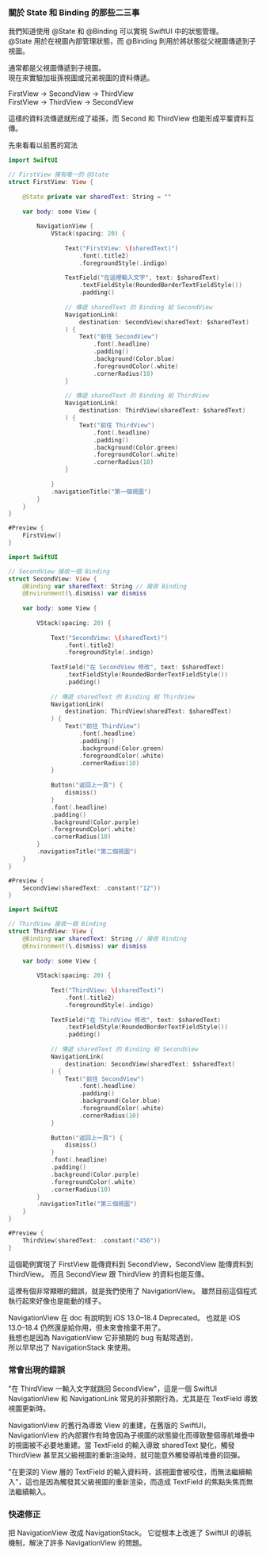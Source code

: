 
### 關於 State 和 Binding 的那些二三事

我們知道使用 @State 和 @Binding 可以實現 SwiftUI 中的狀態管理。  
@State 用於在視圖內部管理狀態，而 @Binding 則用於將狀態從父視圖傳遞到子視圖。

通常都是父視圖傳遞到子視圖。  
現在來實驗加祖孫視圖或兄弟視圖的資料傳遞。

FirstView -> SecondView -> ThirdView   
FirstView -> ThirdView -> SecondView

這樣的資料流傳遞就形成了祖孫，而 Second 和 ThirdView 也能形成平輩資料互傳。

先來看看以前舊的寫法
```swift
import SwiftUI

// FirstView 擁有唯一的 @State
struct FirstView: View {
    
    @State private var sharedText: String = ""
    
    var body: some View {
        
        NavigationView {
            VStack(spacing: 20) {
                
                Text("FirstView: \(sharedText)")
                    .font(.title2)
                    .foregroundStyle(.indigo)
                
                TextField("在這裡輸入文字", text: $sharedText)
                    .textFieldStyle(RoundedBorderTextFieldStyle())
                    .padding()
                
                // 傳遞 sharedText 的 Binding 給 SecondView
                NavigationLink(
                    destination: SecondView(sharedText: $sharedText)
                ) {
                    Text("前往 SecondView")
                        .font(.headline)
                        .padding()
                        .background(Color.blue)
                        .foregroundColor(.white)
                        .cornerRadius(10)
                }
                
                // 傳遞 sharedText 的 Binding 給 ThirdView
                NavigationLink(
                    destination: ThirdView(sharedText: $sharedText)
                ) {
                    Text("前往 ThirdView")
                        .font(.headline)
                        .padding()
                        .background(Color.green)
                        .foregroundColor(.white)
                        .cornerRadius(10)
                }
                
            }
            .navigationTitle("第一個視圖")
        }
    }
}

#Preview {
    FirstView()
}
```

```swift
import SwiftUI

// SecondView 接收一個 Binding
struct SecondView: View {
    @Binding var sharedText: String // 接收 Binding
    @Environment(\.dismiss) var dismiss
    
    var body: some View {
        
        VStack(spacing: 20) {
            
            Text("SecondView: \(sharedText)")
                .font(.title2)
                .foregroundStyle(.indigo)
            
            TextField("在 SecondView 修改", text: $sharedText)
                .textFieldStyle(RoundedBorderTextFieldStyle())
                .padding()
            
            // 傳遞 sharedText 的 Binding 給 ThirdView
            NavigationLink(
                destination: ThirdView(sharedText: $sharedText)
            ) {
                Text("前往 ThirdView")
                    .font(.headline)
                    .padding()
                    .background(Color.green)
                    .foregroundColor(.white)
                    .cornerRadius(10)
            }
            
            Button("返回上一頁") {
                dismiss()
            }
            .font(.headline)
            .padding()
            .background(Color.purple)
            .foregroundColor(.white)
            .cornerRadius(10)
        }
        .navigationTitle("第二個視圖")
    }
}

#Preview {
    SecondView(sharedText: .constant("12"))
}
```


```swift
import SwiftUI

// ThirdView 接收一個 Binding
struct ThirdView: View {
    @Binding var sharedText: String // 接收 Binding
    @Environment(\.dismiss) var dismiss
    
    var body: some View {
        
        VStack(spacing: 20) {
            
            Text("ThirdView: \(sharedText)")
                .font(.title2)
                .foregroundStyle(.indigo)
            
            TextField("在 ThirdView 修改", text: $sharedText)
                .textFieldStyle(RoundedBorderTextFieldStyle())
                .padding()
            
            // 傳遞 sharedText 的 Binding 給 SecondView
            NavigationLink(
                destination: SecondView(sharedText: $sharedText)
            ) {
                Text("前往 SecondView")
                    .font(.headline)
                    .padding()
                    .background(Color.blue)
                    .foregroundColor(.white)
                    .cornerRadius(10)
            }
            
            Button("返回上一頁") {
                dismiss()
            }
            .font(.headline)
            .padding()
            .background(Color.purple)
            .foregroundColor(.white)
            .cornerRadius(10)
        }
        .navigationTitle("第三個視圖")
    }
}

#Preview {
    ThirdView(sharedText: .constant("456"))
}
```

這個範例實現了 FirstView 能傳資料到 SecondView，SecondView 能傳資料到 ThirdView。
而且 SecondView 跟 ThirdView 的資料也能互傳。  

這裡有個非常顯眼的錯誤，就是我們使用了 NavigationView。
雖然目前這個程式執行起來好像也是能動的樣子。 

NavigationView 在 doc 有說明到 iOS 13.0–18.4 Deprecated。
也就是 iOS 13.0–18.4 仍然還是給你用，但未來會捨棄不用了。  
我想也是因為 NavigationView 它非預期的 bug 有點常遇到，  
所以早早出了 NavigationStack 來使用。

### 常會出現的錯誤 
"在 ThirdView 一輸入文字就跳回 SecondView"，這是一個 SwiftUI NavigationView 和 NavigationLink 常見的非預期行為，尤其是在 TextField 導致視圖更新時。

NavigationView 的舊行為導致 View 的重建，在舊版的 SwiftUI，NavigationView 的內部實作有時會因為子視圖的狀態變化而導致整個導航堆疊中的視圖被不必要地重建。當 TextField 的輸入導致 sharedText 變化，觸發 ThirdView 甚至其父級視圖的重新渲染時，就可能意外觸發導航堆疊的回彈。

"在更深的 View 層的 TextField 的輸入資料時，該視圖會被咬住，而無法繼續輸入"，這也是因為觸發其父級視圖的重新渲染，而造成 TextField 的焦點失焦而無法繼續輸入。

### 快速修正

把 NavigationView 改成 NavigationStack。
它從根本上改進了 SwiftUI 的導航機制，解決了許多 NavigationView 的問題。